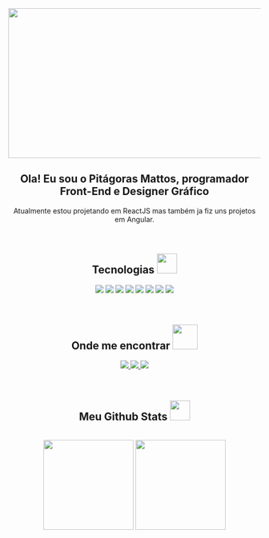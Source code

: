 <div align="center" >
<img  src="https://media.giphy.com/media/v1.Y2lkPTc5MGI3NjExZmZhZWFmYTBmZWFjYjRmMzEzNWRhMjg3ZGMzNTZhNjBiZGQ2ZTkxZiZlcD12MV9pbnRlcm5hbF9naWZzX2dpZklkJmN0PWc/qgQUggAC3Pfv687qPC/giphy.gif"
 width="700" height="300" />
 </div>

<h2 align="center">Ola! Eu sou o Pitágoras Mattos, programador Front-End e Designer Gráfico </h2>

<p align="center">Atualmente estou projetando em ReactJS mas também ja fiz uns projetos em Angular. </p>

<br>

<h2 align="center">Tecnologias 
<img src="https://media.giphy.com/media/WFZvB7VIXBgiz3oDXE/giphy.gif" 
height="40" /> 
</h2>
<p align="center">
<img src="https://img.shields.io/badge/-HTML5-E34F26?style=flat-square&logo=html5&logoColor=white"/>
<img src="https://img.shields.io/badge/-CSS3-1572B6?style=flat-square&logo=css3"/>
<img src="https://img.shields.io/badge/-Bootstrap-563D7C?style=flat-square&logo=bootstrap" />
<img src="https://img.shields.io/badge/-JavaScript-black?style=flat-square&logo=javascript" />
<img src="https://img.shields.io/badge/TypeScript-007ACC?style=flat-square&logo=typescript&logoColor=white"/>
<img src="https://img.shields.io/badge/-React-black?style=flat-square&logo=react" />
<img src="https://img.shields.io/badge/Angular-DD0031?style=flat-square&logo=angular&logoColor=white" />
<img src="https://img.shields.io/badge/-Git-black?style=flat-square&logo=git" />
</p>

<br>

<h2 align="center">Onde me encontrar 
<img src="https://media.giphy.com/media/v1.Y2lkPTc5MGI3NjExZjU4OTk5Zjg2NjI1Njg5ZDFkMmJlNjk3ZGRjNjljMWE1YmM4ODI5ZiZlcD12MV9pbnRlcm5hbF9naWZzX2dpZklkJmN0PXM/tCqoAaF8KUmhuzADVp/giphy.gif"
height="50" />     
</h2>

<p align="center">
<a href="mailto: pitagorasmattos@gmail.com" target="_blank">
 <img src="https://img.shields.io/badge/-pitagorasmattos-c14438?style=flat-square&logo=Gmail&logoColor=white&link=mailto:pitagorasmattos@gmail.com"/>
</a>
<a href="https://www.linkedin.com/in/pitagorasgm/" target="_blank">
 <img src="https://img.shields.io/badge/-pitagorasgm-blue?style=flat-square&logo=Linkedin&logoColor=white&link=https://www.linkedin.com/in/pitagorasgm/"/>
</a>
<a href="https://www.facebook.com/pitagorasgmattos">
 <img src="https://img.shields.io/badge/-pitagorasgm-1877F2?style=flat-square&logo=facebook&logoColor=white&link=https://www.facebook.com/pitagorasgmattos"/>
</a>
</p>


<br>

<h2 align="center">Meu Github Stats
<img src="https://media.giphy.com/media/kMAsQuuEeQIwm4eSVJ/giphy.gif"
height="40" />     
</h2>

<br>

<div align="center">
<img src="https://github-readme-stats.vercel.app/api?username=juniorpgm34&theme=github_dark_dimmed&show_icons=true"  height="180" /> 
<img src="https://github-readme-stats.vercel.app/api/top-langs/?username=juniorpgm34&layout=compact&theme=github_dark_dimmed" height="180" />
</div>
